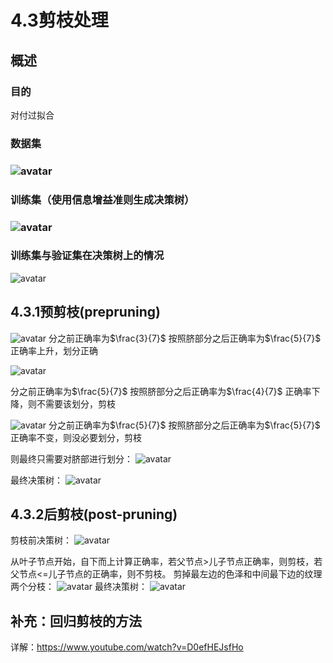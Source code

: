 # 4.3剪枝处理
## 概述

### 目的
对付过拟合

### 数据集

### ![avatar](\数据集.png)

### 训练集（使用信息增益准则生成决策树）

### ![avatar](\训练集生成决策树.png)

### 训练集与验证集在决策树上的情况
![avatar](\脐部划分.png)
## 4.3.1预剪枝(prepruning)
![avatar](\预剪枝一.png)
分之前正确率为$\frac{3}{7}$
按照脐部分之后正确率为$\frac{5}{7}$
正确率上升，划分正确

![avatar](\色泽划分.png)

分之前正确率为$\frac{5}{7}$
按照脐部分之后正确率为$\frac{4}{7}$
正确率下降，则不需要该划分，剪枝


![avatar](\根部划分.png)
分之前正确率为$\frac{5}{7}$
按照脐部分之后正确率为$\frac{5}{7}$
正确率不变，则没必要划分，剪枝

则最终只需要对脐部进行划分：
![avatar](\预剪枝二.png)

最终决策树：
![avatar](\预剪枝后的决策树.png)
## 4.3.2后剪枝(post-pruning)
剪枝前决策树：
![avatar](\后剪枝1.png)

从叶子节点开始，自下而上计算正确率，若父节点>儿子节点正确率，则剪枝，若父节点<=儿子节点的正确率，则不剪枝。
剪掉最左边的色泽和中间最下边的纹理两个分枝：
![avatar](\后剪枝2.png)
最终决策树：
![avatar](\后剪枝最终决策树.png)

## 补充：回归剪枝的方法
详解：https://www.youtube.com/watch?v=D0efHEJsfHo